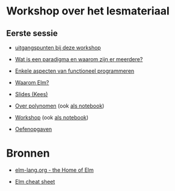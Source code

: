 # Workshop over het lesmateriaal

## Eerste sessie

+ [uitgangspunten bij deze workshop](uitgangspunten)

+ [Wat is een paradigma en waarom zijn er meerdere?](paradigma)

+ [Enkele aspecten van functioneel programmeren](funcprog)

+ [Waarom Elm?](waaromelm)

+ [Slides (Kees)](nascholing-programming-paradigms.pdf)

+ [Over polynomen](Polynoom-workshop.pdf)
(ook [als notebook](Polynoom-workshop.ipynb))

+ [Workshop](Workshop10juni2020.pdf)
(ook [als notebook](Workshop10juni2020.ipynb))

+ [Oefenopgaven](opgaven_kaal.pdf)

# Bronnen

+ [elm-lang.org - the Home of Elm](https://elm-lang.org)

+ [Elm cheat sheet](https://github.com/ianunay/elm-cheat-sheet/blob/master/README.md)
